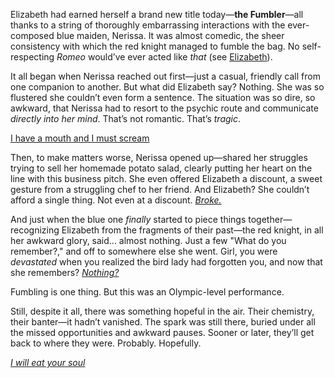 <!-- title: The Fumbler -->

Elizabeth had earned herself a brand new title today—**the Fumbler**—all thanks to a string of thoroughly embarrassing interactions with the ever-composed blue maiden, Nerissa. It was almost comedic, the sheer consistency with which the red knight managed to fumble the bag. No self-respecting *Romeo* would’ve ever acted like *that* (see [Elizabeth](#node:liz)).

It all began when Nerissa reached out first—just a casual, friendly call from one companion to another. But what did Elizabeth say? Nothing. She was so flustered she couldn’t even form a sentence. The situation was so dire, so awkward, that Nerissa had to resort to the psychic route and communicate *directly into her mind*. That’s not romantic. That’s *tragic*.

[I have a mouth and I must scream](#embed:https://www.youtube.com/live/wnQuawM-3Jc?si=OdzATm030ekRJ4KZ&t=627)

Then, to make matters worse, Nerissa opened up—shared her struggles trying to sell her homemade potato salad, clearly putting her heart on the line with this business pitch. She even offered Elizabeth a discount, a sweet gesture from a struggling chef to her friend. And Elizabeth? She couldn’t afford a single thing. Not even at a discount. [*Broke.*](https://www.youtube.com/live/wnQuawM-3Jc?si=IGTI21nWiEMonaNo&t=1476)

And just when the blue one *finally* started to piece things together—recognizing Elizabeth from the fragments of their past—the red knight, in all her awkward glory, said... almost nothing. Just a few "What do you remember?," and off to somewhere else she went. Girl, you were *devastated* when you realized the bird lady had forgotten you, and now that she remembers? [*Nothing?*](https://www.youtube.com/live/wnQuawM-3Jc?si=rZrI8isM6Zm8ZSzh&t=8191)

Fumbling is one thing. But this was an Olympic-level performance.

Still, despite it all, there was something hopeful in the air. Their chemistry, their banter—it hadn’t vanished. The spark was still there, buried under all the missed opportunities and awkward pauses. Sooner or later, they’ll get back to where they were. Probably. Hopefully.

[*I will eat your soul*](#embed:https://www.youtube.com/live/wnQuawM-3Jc?si=sFtbzq1H7HIFxZeg&t=9752)